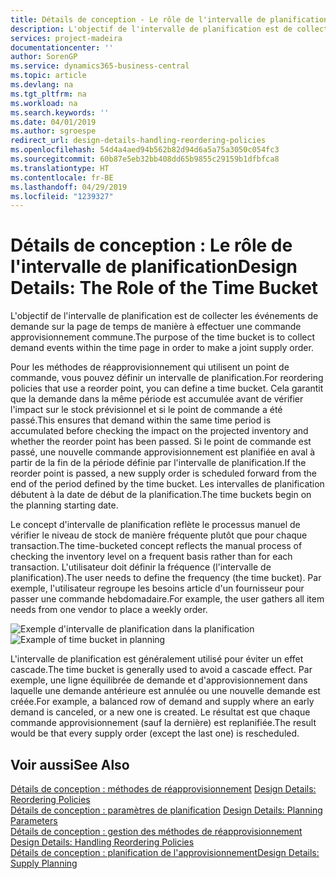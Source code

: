 ```yaml
---
title: Détails de conception - Le rôle de l'intervalle de planification | Microsoft Docs
description: L'objectif de l'intervalle de planification est de collecter les événements de demande sur la page de temps de manière à effectuer une commande approvisionnement commune.
services: project-madeira
documentationcenter: ''
author: SorenGP
ms.service: dynamics365-business-central
ms.topic: article
ms.devlang: na
ms.tgt_pltfrm: na
ms.workload: na
ms.search.keywords: ''
ms.date: 04/01/2019
ms.author: sgroespe
redirect_url: design-details-handling-reordering-policies
ms.openlocfilehash: 54d4a4aed94b562b82d94d6a5a75a3050c054fc3
ms.sourcegitcommit: 60b87e5eb32bb408dd65b9855c29159b1dfbfca8
ms.translationtype: HT
ms.contentlocale: fr-BE
ms.lasthandoff: 04/29/2019
ms.locfileid: "1239327"
---
```

# <a name="design-details-the-role-of-the-time-bucket"></a><span data-ttu-id="2ebc2-103">Détails de conception : Le rôle de l'intervalle de planification</span><span class="sxs-lookup"><span data-stu-id="2ebc2-103">Design Details: The Role of the Time Bucket</span></span>
<span data-ttu-id="2ebc2-104">L'objectif de l'intervalle de planification est de collecter les événements de demande sur la page de temps de manière à effectuer une commande approvisionnement commune.</span><span class="sxs-lookup"><span data-stu-id="2ebc2-104">The purpose of the time bucket is to collect demand events within the time page in order to make a joint supply order.</span></span>  

 <span data-ttu-id="2ebc2-105">Pour les méthodes de réapprovisionnement qui utilisent un point de commande, vous pouvez définir un intervalle de planification.</span><span class="sxs-lookup"><span data-stu-id="2ebc2-105">For reordering policies that use a reorder point, you can define a time bucket.</span></span> <span data-ttu-id="2ebc2-106">Cela garantit que la demande dans la même période est accumulée avant de vérifier l'impact sur le stock prévisionnel et si le point de commande a été passé.</span><span class="sxs-lookup"><span data-stu-id="2ebc2-106">This ensures that demand within the same time period is accumulated before checking the impact on the projected inventory and whether the reorder point has been passed.</span></span> <span data-ttu-id="2ebc2-107">Si le point de commande est passé, une nouvelle commande approvisionnement est planifiée en aval à partir de la fin de la période définie par l'intervalle de planification.</span><span class="sxs-lookup"><span data-stu-id="2ebc2-107">If the reorder point is passed, a new supply order is scheduled forward from the end of the period defined by the time bucket.</span></span> <span data-ttu-id="2ebc2-108">Les intervalles de planification débutent à la date de début de la planification.</span><span class="sxs-lookup"><span data-stu-id="2ebc2-108">The time buckets begin on the planning starting date.</span></span>  

 <span data-ttu-id="2ebc2-109">Le concept d'intervalle de planification reflète le processus manuel de vérifier le niveau de stock de manière fréquente plutôt que pour chaque transaction.</span><span class="sxs-lookup"><span data-stu-id="2ebc2-109">The time-bucketed concept reflects the manual process of checking the inventory level on a frequent basis rather than for each transaction.</span></span> <span data-ttu-id="2ebc2-110">L'utilisateur doit définir la fréquence (l'intervalle de planification).</span><span class="sxs-lookup"><span data-stu-id="2ebc2-110">The user needs to define the frequency (the time bucket).</span></span> <span data-ttu-id="2ebc2-111">Par exemple, l'utilisateur regroupe les besoins article d'un fournisseur pour passer une commande hebdomadaire.</span><span class="sxs-lookup"><span data-stu-id="2ebc2-111">For example, the user gathers all item needs from one vendor to place a weekly order.</span></span>  

 <span data-ttu-id="2ebc2-112">![Exemple d'intervalle de planification dans la planification](media/nav_app_supply_planning_2_reorder_cycle.png "Exemple d'intervalle de planification dans la planification")</span><span class="sxs-lookup"><span data-stu-id="2ebc2-112">![Example of time bucket in planning](media/nav_app_supply_planning_2_reorder_cycle.png "Example of time bucket in planning")</span></span>  

 <span data-ttu-id="2ebc2-113">L'intervalle de planification est généralement utilisé pour éviter un effet cascade.</span><span class="sxs-lookup"><span data-stu-id="2ebc2-113">The time bucket is generally used to avoid a cascade effect.</span></span> <span data-ttu-id="2ebc2-114">Par exemple, une ligne équilibrée de demande et d'approvisionnement dans laquelle une demande antérieure est annulée ou une nouvelle demande est créée.</span><span class="sxs-lookup"><span data-stu-id="2ebc2-114">For example, a balanced row of demand and supply where an early demand is canceled, or a new one is created.</span></span> <span data-ttu-id="2ebc2-115">Le résultat est que chaque commande approvisionnement (sauf la dernière) est replanifiée.</span><span class="sxs-lookup"><span data-stu-id="2ebc2-115">The result would be that every supply order (except the last one) is rescheduled.</span></span>  

## <a name="see-also"></a><span data-ttu-id="2ebc2-116">Voir aussi</span><span class="sxs-lookup"><span data-stu-id="2ebc2-116">See Also</span></span>  
 <span data-ttu-id="2ebc2-117">[Détails de conception : méthodes de réapprovisionnement](design-details-reordering-policies.md) </span><span class="sxs-lookup"><span data-stu-id="2ebc2-117">[Design Details: Reordering Policies](design-details-reordering-policies.md) </span></span>  
 <span data-ttu-id="2ebc2-118">[Détails de conception : paramètres de planification](design-details-planning-parameters.md) </span><span class="sxs-lookup"><span data-stu-id="2ebc2-118">[Design Details: Planning Parameters](design-details-planning-parameters.md) </span></span>  
 <span data-ttu-id="2ebc2-119">[Détails de conception : gestion des méthodes de réapprovisionnement](design-details-handling-reordering-policies.md) </span><span class="sxs-lookup"><span data-stu-id="2ebc2-119">[Design Details: Handling Reordering Policies](design-details-handling-reordering-policies.md) </span></span>  
 [<span data-ttu-id="2ebc2-120">Détails de conception : planification de l'approvisionnement</span><span class="sxs-lookup"><span data-stu-id="2ebc2-120">Design Details: Supply Planning</span></span>](design-details-supply-planning.md)
